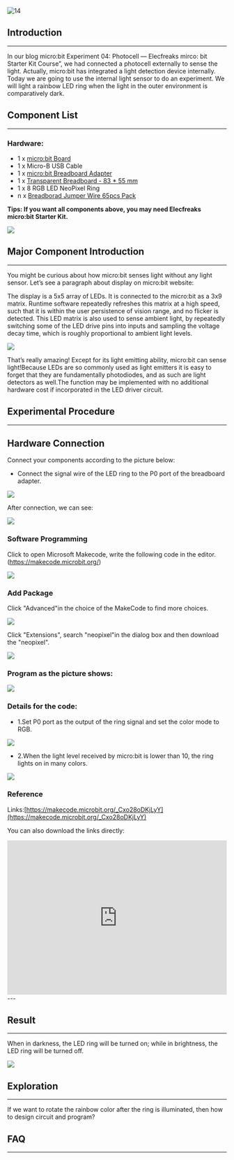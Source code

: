  ![14](https://i.imgur.com/NkZTTdv.jpg) 

## Introduction

---
In our blog micro:bit Experiment 04: Photocell — Elecfreaks mirco: bit Starter Kit Course”, we had connected a photocell externally to sense the light. Actually, micro:bit has integrated a light detection device internally. Today we are going to use the internal light sensor to do an experiment. We will light a rainbow LED ring when the light in the outer environment is comparatively dark.

## Component List

---
### Hardware:

- 1 x [micro:bit Board](http://www.elecfreaks.com/estore/bbc-micro-bit-board-for-coding-programming.html)
- 1 x Micro-B USB Cable
- 1 x [micro:bit Breadboard Adapter](http://www.elecfreaks.com/estore/microbit-breadboard-adapter.html)
- 1 x [Transparent Breadboard - 83 * 55 mm](http://www.elecfreaks.com/estore/transparent-breadboard-83-55-mm.html)
- 1 x 8 RGB LED NeoPixel Ring
- n x [Breadborad Jumper Wire 65pcs Pack](http://www.elecfreaks.com/estore/breadborad-jumper-wire-65pcs-pack.html)

****Tips: If you want all components above, you may need Elecfreaks micro:bit Starter Kit.****

![](https://i.imgur.com/W4tseua.jpg)

## Major Component Introduction
---
You might be curious about how micro:bit senses light without any light sensor. Let’s see a paragraph about display on micro:bit website:

The display is a 5x5 array of LEDs. It is connected to the micro:bit as a 3x9 matrix. Runtime software repeatedly refreshes this matrix at a high speed, such that it is within the user persistence of vision range, and no flicker is detected. This LED matrix is also used to sense ambient light, by repeatedly switching some of the LED drive pins into inputs and sampling the voltage decay time, which is roughly proportional to ambient light levels.

![](https://i.imgur.com/1JzFZG3.jpg) 

That’s really amazing! Except for its light emitting ability, micro:bit can sense light!Because LEDs are so commonly used as light emitters it is easy to forget that they are fundamentally photodiodes, and as such are light detectors as well.The function may be implemented with no additional hardware cost if incorporated in the LED driver circuit.

## Experimental Procedure
---
## Hardware Connection

Connect your components according to the picture below:

- Connect the signal wire of the LED ring to the P0 port of the breadboard adapter.

![](https://i.imgur.com/fKgQRoW.jpg)

After connection, we can see:

![](https://i.imgur.com/Hacl6BL.jpg)

### Software Programming

Click to open Microsoft Makecode, write the following code in the editor.(https://makecode.microbit.org/)

![](https://i.imgur.com/JHZUvh2.png)

### Add Package

  Click "Advanced"in the choice of the MakeCode to find more choices.

![](https://i.imgur.com/smtcNoB.png)

Click "Extensions", search "neopixel"in the dialog box and then download the "neopixel".

![](https://i.imgur.com/umQwUC2.png)

### Program as the picture shows:

![](https://i.imgur.com/AZCjDfR.png)

### Details for the code:
- 1.Set P0 port as the output of the ring signal and set the color mode to RGB.

![](https://i.imgur.com/ZlZCHyZ.png)

- 2.When the light level received by micro:bit is lower than 10, the ring lights on in many colors.

![](https://i.imgur.com/XoTAOIf.png)

### Reference
Links:[https://makecode.microbit.org/_Cxo28oDKjLyY](https://makecode.microbit.org/_Cxo28oDKjLyY)

You can also download the links directly:

<div style="position:relative;height:0;padding-bottom:70%;overflow:hidden;"><iframe style="position:absolute;top:0;left:0;width:100%;height:100%;" src="https://makecode.microbit.org/#pub:_Cxo28oDKjLyY" frameborder="0" sandbox="allow-popups allow-forms allow-scripts allow-same-origin"></iframe></div>  
---

## Result
---
When in darkness, the LED ring will be turned on; while in brightness, the LED ring will be turned off.

![](https://i.imgur.com/F9B9ySD.gif)


## Exploration
---
If we want to rotate the rainbow color after the ring is illuminated, then how to design circuit and program? 

## FAQ
---

